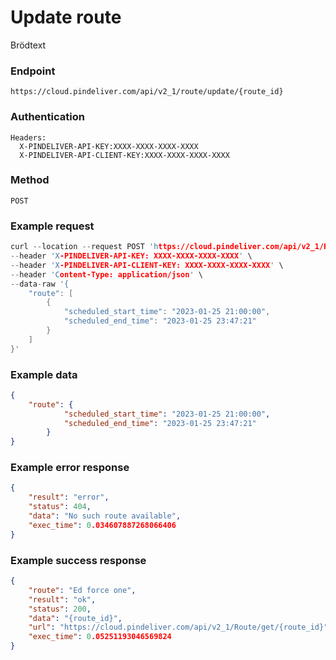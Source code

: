 # Update route

Brödtext

### Endpoint
```
https://cloud.pindeliver.com/api/v2_1/route/update/{route_id}
```

### Authentication
```
Headers:
  X-PINDELIVER-API-KEY:XXXX-XXXX-XXXX-XXXX
  X-PINDELIVER-API-CLIENT-KEY:XXXX-XXXX-XXXX-XXXX
```

### Method
```
POST
```

### Example request
```C
curl --location --request POST 'https://cloud.pindeliver.com/api/v2_1/Route/update/{route_id}' \
--header 'X-PINDELIVER-API-KEY: XXXX-XXXX-XXXX-XXXX' \
--header 'X-PINDELIVER-API-CLIENT-KEY: XXXX-XXXX-XXXX-XXXX' \
--header 'Content-Type: application/json' \
--data-raw '{
    "route": [
        {
            "scheduled_start_time": "2023-01-25 21:00:00",
            "scheduled_end_time": "2023-01-25 23:47:21"
        }
    ]
}'
```

### Example data
```JSON
{
    "route": {
            "scheduled_start_time": "2023-01-25 21:00:00",
            "scheduled_end_time": "2023-01-25 23:47:21"
        }
}
```

### Example error response
```JSON
{
    "result": "error",
    "status": 404,
    "data": "No such route available",
    "exec_time": 0.034607887268066406
}
```

### Example success response
```JSON
{
    "route": "Ed force one",
    "result": "ok",
    "status": 200,
    "data": "{route_id}",
    "url": "https://cloud.pindeliver.com/api/v2_1/Route/get/{route_id}",
    "exec_time": 0.05251193046569824
}
```
